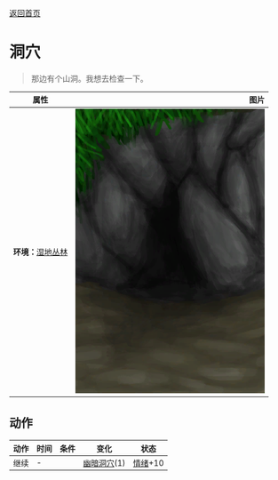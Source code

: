 [返回首页](index.md)  
# 洞穴  
> 那边有个山洞。我想去检查一下。  
  
  属性  |   图片   
 ----  |  ----:   
 **环境：**[湿地丛林](Wetlands.md)  |  ![](Sprite/DarkCaveEntrance.png)   
  
## 动作  
动作  |  时间  |  条件  |  变化  |  状态  
----  |  ----  |  ----  |  ----  |  ----  
继续  |  -  |    |  [幽暗洞穴](DarkCaveEntrance.md)(1)  |  [情绪](Morale.md)+10  
